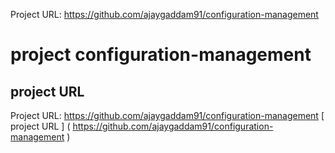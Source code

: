 Project URL: https://github.com/ajaygaddam91/configuration-management

# project configuration-management
## project URL
Project URL: https://github.com/ajaygaddam91/configuration-management
[
project URL
]
(
https://github.com/ajaygaddam91/configuration-management
)
